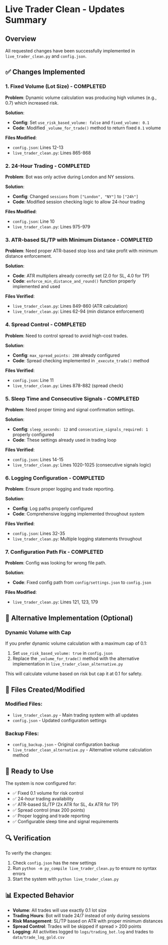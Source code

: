 # Live Trader Clean - Updates Summary

## Overview
All requested changes have been successfully implemented in `live_trader_clean.py` and `config.json`.

## ✅ Changes Implemented

### 1. Fixed Volume (Lot Size) - COMPLETED
**Problem**: Dynamic volume calculation was producing high volumes (e.g., 0.7) which increased risk.

**Solution**:
- **Config**: Set `use_risk_based_volume: false` and `fixed_volume: 0.1`
- **Code**: Modified `_volume_for_trade()` method to return fixed `0.1` volume

**Files Modified**:
- `config.json`: Lines 12-13
- `live_trader_clean.py`: Lines 865-868

### 2. 24-Hour Trading - COMPLETED
**Problem**: Bot was only active during London and NY sessions.

**Solution**:
- **Config**: Changed `sessions` from `["London", "NY"]` to `["24h"]`
- **Code**: Modified session checking logic to allow 24-hour trading

**Files Modified**:
- `config.json`: Line 10
- `live_trader_clean.py`: Lines 975-979

### 3. ATR-based SL/TP with Minimum Distance - COMPLETED
**Problem**: Need proper ATR-based stop loss and take profit with minimum distance enforcement.

**Solution**:
- **Code**: ATR multipliers already correctly set (2.0 for SL, 4.0 for TP)
- **Code**: `enforce_min_distance_and_round()` function properly implemented and used

**Files Verified**:
- `live_trader_clean.py`: Lines 849-860 (ATR calculation)
- `live_trader_clean.py`: Lines 62-94 (min distance enforcement)

### 4. Spread Control - COMPLETED
**Problem**: Need to control spread to avoid high-cost trades.

**Solution**:
- **Config**: `max_spread_points: 200` already configured
- **Code**: Spread checking implemented in `_execute_trade()` method

**Files Verified**:
- `config.json`: Line 11
- `live_trader_clean.py`: Lines 878-882 (spread check)

### 5. Sleep Time and Consecutive Signals - COMPLETED
**Problem**: Need proper timing and signal confirmation settings.

**Solution**:
- **Config**: `sleep_seconds: 12` and `consecutive_signals_required: 1` properly configured
- **Code**: These settings already used in trading loop

**Files Verified**:
- `config.json`: Lines 14-15
- `live_trader_clean.py`: Lines 1020-1025 (consecutive signals logic)

### 6. Logging Configuration - COMPLETED
**Problem**: Ensure proper logging and trade reporting.

**Solution**:
- **Config**: Log paths properly configured
- **Code**: Comprehensive logging implemented throughout system

**Files Verified**:
- `config.json`: Lines 32-35
- `live_trader_clean.py`: Multiple logging statements throughout

### 7. Configuration Path Fix - COMPLETED
**Problem**: Config was looking for wrong file path.

**Solution**:
- **Code**: Fixed config path from `config/settings.json` to `config.json`

**Files Modified**:
- `live_trader_clean.py`: Lines 121, 123, 179

## 🔧 Alternative Implementation (Optional)

### Dynamic Volume with Cap
If you prefer dynamic volume calculation with a maximum cap of 0.1:

1. Set `use_risk_based_volume: true` in `config.json`
2. Replace the `_volume_for_trade()` method with the alternative implementation in `live_trader_clean_alternative.py`

This will calculate volume based on risk but cap it at 0.1 for safety.

## 📁 Files Created/Modified

### Modified Files:
- `live_trader_clean.py` - Main trading system with all updates
- `config.json` - Updated configuration settings

### Backup Files:
- `config_backup.json` - Original configuration backup
- `live_trader_clean_alternative.py` - Alternative volume calculation method

## 🚀 Ready to Use

The system is now configured for:
- ✅ Fixed 0.1 volume for risk control
- ✅ 24-hour trading availability
- ✅ ATR-based SL/TP (2x ATR for SL, 4x ATR for TP)
- ✅ Spread control (max 200 points)
- ✅ Proper logging and trade reporting
- ✅ Configurable sleep time and signal requirements

## 🔍 Verification

To verify the changes:
1. Check `config.json` has the new settings
2. Run `python -m py_compile live_trader_clean.py` to ensure no syntax errors
3. Start the system with `python live_trader_clean.py`

## 📊 Expected Behavior

- **Volume**: All trades will use exactly 0.1 lot size
- **Trading Hours**: Bot will trade 24/7 instead of only during sessions
- **Risk Management**: SL/TP based on ATR with proper minimum distances
- **Spread Control**: Trades will be skipped if spread > 200 points
- **Logging**: All activities logged to `logs/trading_bot.log` and trades to `data/trade_log_gold.csv`
